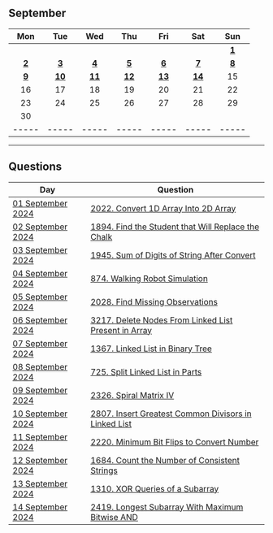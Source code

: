 September
---
| Mon | Tue | Wed | Thu | Fri | Sat | Sun |
| :---: | :---: | :---: | :---: | :---: | :---: | :---: |
|     |     |     |     |     |     | [**1**](01) |
| [**2**](02) | [**3**](03) | [**4**](04) | [**5**](05) | [**6**](06) | [**7**](07) | [**8**](08) |
| [**9**](09) | [**10**](10) | [**11**](11) | [**12**](12) | [**13**](13) | [**14**](14) | 15  |
| 16  | 17  | 18  | 19  | 20  | 21  | 22  |
| 23  | 24  | 25  | 26  | 27  | 28  | 29  |
| 30  |     |     |     |     |     |     |
| ----- | ----- | ----- | ----- | ----- | ----- | ----- |

---

Questions
---
| Day | Question |
| --- | --- |
| [01 September 2024](01) | [2022. Convert 1D Array Into 2D Array](https://leetcode.com/problems/convert-1d-array-into-2d-array) |
| [02 September 2024](02) | [1894. Find the Student that Will Replace the Chalk](https://leetcode.com/problems/find-the-student-that-will-replace-the-chalk) |
| [03 September 2024](03) | [1945. Sum of Digits of String After Convert](https://leetcode.com/problems/sum-of-digits-of-string-after-convert) |
| [04 September 2024](04) | [874. Walking Robot Simulation](https://leetcode.com/problems/walking-robot-simulation) |
| [05 September 2024](05) | [2028. Find Missing Observations](https://leetcode.com/problems/find-missing-observations) |
| [06 September 2024](06) | [3217. Delete Nodes From Linked List Present in Array](https://leetcode.com/problems/delete-nodes-from-linked-list-present-in-array) |
| [07 September 2024](07) | [1367. Linked List in Binary Tree](https://leetcode.com/problems/linked-list-in-binary-tree) |
| [08 September 2024](08) | [725. Split Linked List in Parts](https://leetcode.com/problems/split-linked-list-in-parts) |
| [09 September 2024](09) | [2326. Spiral Matrix IV](https://leetcode.com/problems/spiral-matrix-iv) |
| [10 September 2024](10) | [2807. Insert Greatest Common Divisors in Linked List](https://leetcode.com/problems/insert-greatest-common-divisors-in-linked-list) |
| [11 September 2024](11) | [2220. Minimum Bit Flips to Convert Number](https://leetcode.com/problems/minimum-bit-flips-to-convert-number) |
| [12 September 2024](12) | [1684. Count the Number of Consistent Strings](https://leetcode.com/problems/count-the-number-of-consistent-strings) |
| [13 September 2024](13) | [1310. XOR Queries of a Subarray](https://leetcode.com/problems/xor-queries-of-a-subarray) |
| [14 September 2024](14) | [2419. Longest Subarray With Maximum Bitwise AND](https://leetcode.com/problems/longest-subarray-with-maximum-bitwise-and) |
